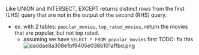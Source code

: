 
Like UNION and INTERSECT, EXCEPT returns distinct rows from the first (LHS) query that are not in the output of the second (RHS) query.
- ex. with 2 tables: `popular_movies`, `top_rated_movies`, return the movies that are popular, but not top rated.
	- assuming we have `SELECT * FROM popular_movies` first
TODO: fix this
![daddae8a308e1bf9405e038b101affbd.png](:/d8dc07ccdd01418c816ddaf6951dfdd7)
